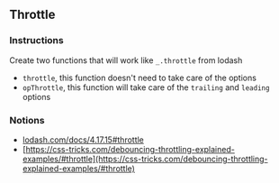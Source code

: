 ## Throttle

### Instructions

Create two functions that will work like `_.throttle` from lodash
- `throttle`, this function doesn't need to take care of the options
- `opThrottle`, this function will take care of
  the `trailing` and `leading` options


### Notions

- [lodash.com/docs/4.17.15#throttle](https://lodash.com/docs/4.17.15#throttle)
- [https://css-tricks.com/debouncing-throttling-explained-examples/#throttle](https://css-tricks.com/debouncing-throttling-explained-examples/#throttle)
